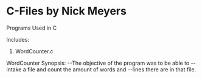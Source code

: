 # C-Files by Nick Meyers
Programs Used in C

 Includes:
1. WordCounter.c

WordCounter Synopsis:
--The objective of the program was to be able to
--intake a file and count the amount of words and
--lines there are in that file.
